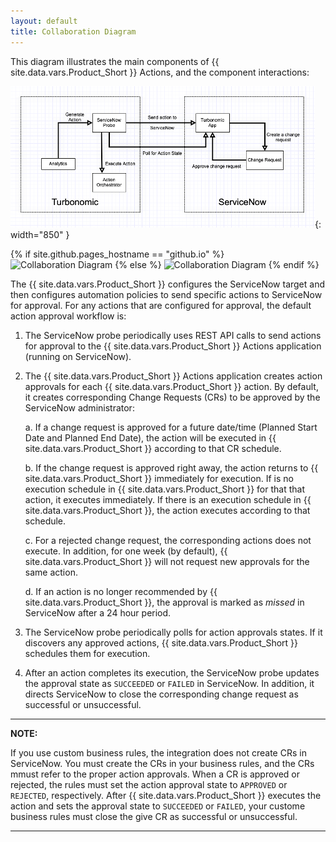 ```yaml
---
layout: default
title: Collaboration Diagram
---
```


This diagram illustrates the main components of {{ site.data.vars.Product_Short }} 
Actions, and the component interactions:

![steam-fish-1](/assets/SNOW_Collaboration_Diagram.png){: width="850" }

{% if site.github.pages_hostname == "github.io" %}
<img src="{{ site.github.baseurl }}{{ '/assets/SNOW_Collaboration_Diagram.png' | relative_url }}" alt="Collaboration Diagram">
{% else %}
<img src="{{ '/assets/SNOW_Collaboration_Diagram.png' | relative_url }}" alt="Collaboration Diagram">
{% endif %}




The {{ site.data.vars.Product_Short }} configures the ServiceNow target and then configures automation 
policies to send specific actions to ServiceNow for approval. For any actions that are configured for 
approval, the default action approval workflow is:

1. The ServiceNow probe periodically uses REST API calls to send actions for approval to the {{ site.data.vars.Product_Short }} 
   Actions application (running on ServiceNow).

2. The {{ site.data.vars.Product_Short }} 
   Actions application creates action approvals for each {{ site.data.vars.Product_Short }} 
   action.  By default, it creates corresponding Change Requests (CRs) to be approved by the ServiceNow administrator:

    a. If a change request is approved for a future date/time (Planned Start Date and Planned End Date), 
    the action will be executed in {{ site.data.vars.Product_Short }} according to that CR schedule.
    
    b. If the change request is approved right away, the action returns to {{ site.data.vars.Product_Short }} 
    immediately for execution. If is no execution schedule in {{ site.data.vars.Product_Short }} for that 
    that action, it executes immediately.  If there is an execution schedule in {{ site.data.vars.Product_Short }}, 
    the action executes according to that schedule.
    
    c. For a rejected change request, the corresponding actions does not execute. In addition, for one week (by default), 
    {{ site.data.vars.Product_Short }} will not request new approvals for the same action.
    
    d. If an action is no longer recommended by {{ site.data.vars.Product_Short }}, the approval is marked as _missed_ in 
    ServiceNow after a 24 hour period.

3. The ServiceNow probe periodically polls for action approvals states. If it discovers any approved actions, 
   {{ site.data.vars.Product_Short }} schedules them for execution.

4. After an action completes its execution, the ServiceNow probe updates the approval state as 
   `SUCCEEDED` or `FAILED` in ServiceNow. In addition, it directs ServiceNow to close 
   the corresponding change request as successful or unsuccessful.


---
**NOTE:** 

If you use custom business rules, the integration does not create CRs in ServiceNow. 
You must create the CRs in your business rules, and the CRs mmust refer to the proper action approvals. 
When a CR is approved or rejected, the rules must set the action approval state to `APPROVED` or 
`REJECTED`, respectively. After {{ site.data.vars.Product_Short }} executes the action and sets the 
approval state to `SUCCEEDED` or `FAILED`, your custome business rules must close the 
give CR as successful or unsuccessful.

---
